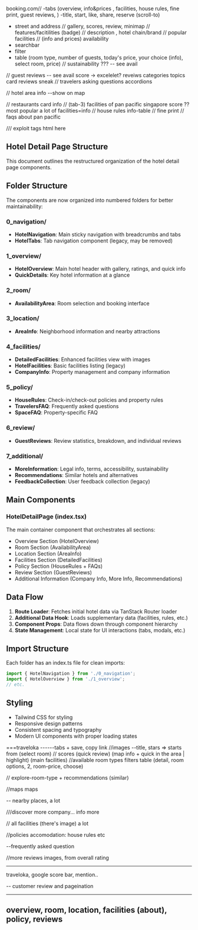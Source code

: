booking.com//
-tabs (overview, info&prices , facilities, house rules, fine print, guest reviews, )
-title, start, like, share, reserve (scroll-to)

- street and address
  //
  gallery, scores, review, minimap
  //
  features/facitilities (badge)
  //
  description , hotel chain/brand
  //
  popular facilities
  // (info and prices)
  availability
- searchbar
- filter
- table (room type, number of guests, today's price, your choice (info), select room, price)
  //
  sustainability ??? -- see avail

//
guest reviews -- see avail
score -> excelelet? reveiws
categories
topics
card reviews sneak
//
travelers asking questions
accordions

//
hotel area info
--show on map

//
restaurants
card info
// (tab-3)
facilities of pan pacific singapore
score ??
most popular
a lot of facilities=info
//
house rules
info-table
//
fine print
//
faqs about pan pacific

///
exploit tags html here

## Hotel Detail Page Structure

This document outlines the restructured organization of the hotel detail page components.

## Folder Structure

The components are now organized into numbered folders for better maintainability:

### 0_navigation/
- **HotelNavigation**: Main sticky navigation with breadcrumbs and tabs
- **HotelTabs**: Tab navigation component (legacy, may be removed)

### 1_overview/
- **HotelOverview**: Main hotel header with gallery, ratings, and quick info
- **QuickDetails**: Key hotel information at a glance

### 2_room/
- **AvailabilityArea**: Room selection and booking interface

### 3_location/
- **AreaInfo**: Neighborhood information and nearby attractions

### 4_facilities/
- **DetailedFacilities**: Enhanced facilities view with images
- **HotelFacilities**: Basic facilities listing (legacy)
- **CompanyInfo**: Property management and company information

### 5_policy/
- **HouseRules**: Check-in/check-out policies and property rules
- **TravelersFAQ**: Frequently asked questions
- **SpaceFAQ**: Property-specific FAQ

### 6_review/
- **GuestReviews**: Review statistics, breakdown, and individual reviews

### 7_additional/
- **MoreInformation**: Legal info, terms, accessibility, sustainability
- **Recommendations**: Similar hotels and alternatives
- **FeedbackCollection**: User feedback collection (legacy)

## Main Components

### HotelDetailPage (index.tsx)
The main container component that orchestrates all sections:
- Overview Section (HotelOverview)
- Room Section (AvailabilityArea) 
- Location Section (AreaInfo)
- Facilities Section (DetailedFacilities)
- Policy Section (HouseRules + FAQs)
- Review Section (GuestReviews)
- Additional Information (Company Info, More Info, Recommendations)

## Data Flow

1. **Route Loader**: Fetches initial hotel data via TanStack Router loader
2. **Additional Data Hook**: Loads supplementary data (facilities, rules, etc.)
3. **Component Props**: Data flows down through component hierarchy
4. **State Management**: Local state for UI interactions (tabs, modals, etc.)

## Import Structure

Each folder has an index.ts file for clean imports:
```typescript
import { HotelNavigation } from './0_navigation';
import { HotelOverview } from './1_overview';
// etc.
```

## Styling

- Tailwind CSS for styling
- Responsive design patterns
- Consistent spacing and typography
- Modern UI components with proper loading states

===traveloka
------tabs + save, copy link
//images
--title, stars => starts from (select room)
//
scores (quick review) (map info + quick in the area | highlight) (main facilities)
//available room types
filters
table (detail, room options, 2, room-price, choose)

//
explore-room-type + recommendations (similar)

//maps
maps

-- nearby places, a lot

///discover more
company... info more

// all facilities
(there's image)
a lot

//policies
accomodation: house rules etc

--frequently asked question

//more reviews
images, from
overall rating

---

traveloka, google
score bar, mention..

-- customer review
and pageination

---

## overview, room, location, facilities (about), policy, reviews
